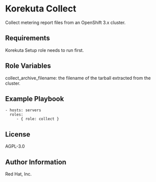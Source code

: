 Korekuta Collect
=========

Collect metering report files from an OpenShift 3.x cluster.

Requirements
------------

Korekuta Setup role needs to run first.

Role Variables
--------------

collect_archive_filename: the filename of the tarball extracted from the cluster.

Example Playbook
----------------

    - hosts: servers
      roles:
         - { role: collect }

License
-------

AGPL-3.0

Author Information
------------------

Red Hat, Inc.
